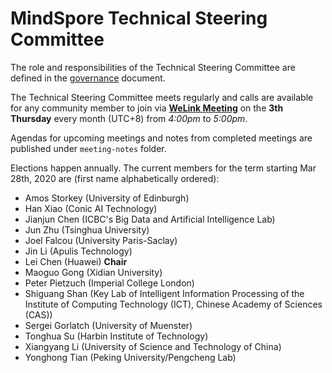 # MindSpore Technical Steering Committee

The role and responsibilities of the Technical Steering Committee are defined in
the [governance](../governance.md) document.

The Technical Steering Committee meets regularly and calls are available for
any community member to join via [**WeLink Meeting**](https://www.huaweicloud.com/en-us/product/welink-download.html) on the **3th Thursday** every month (UTC+8)
from *4:00pm* to *5:00pm*.

Agendas for upcoming meetings and notes from completed meetings are published
under `meeting-notes` folder.

Elections happen annually. The current members for the term starting Mar 28th,
2020 are (first name alphabetically ordered):
* Amos Storkey (University of Edinburgh)
* Han Xiao (Conic AI Technology)
* Jianjun Chen (ICBC's Big Data and Artificial Intelligence Lab)
* Jun Zhu (Tsinghua University)
* Joel Falcou (University Paris-Saclay)
* Jin Li (Apulis Technology)
* Lei Chen (Huawei)	**Chair**
* Maoguo Gong (Xidian University)
* Peter Pietzuch (Imperial College London)
* Shiguang Shan (Key Lab of Intelligent Information Processing of the Institute
of Computing Technology (ICT), Chinese Academy of Sciences (CAS))
* Sergei Gorlatch (University of Muenster)
* Tonghua Su (Harbin Institute of Technology)
* Xiangyang Li (University of Science and Technology of China)
* Yonghong Tian (Peking University/Pengcheng Lab)
